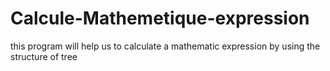# Calcule-Mathemetique-expression
this program will help us to calculate a mathematic expression by using the structure of tree  
